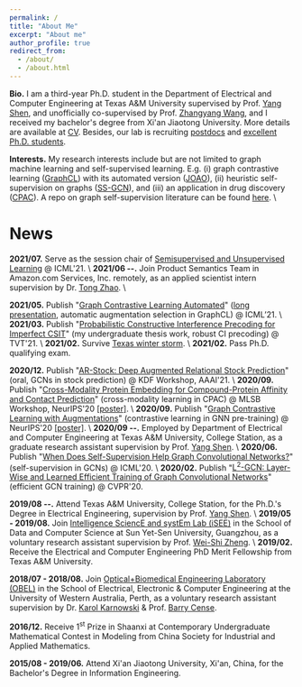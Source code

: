 ```yaml
---
permalink: /
title: "About Me"
excerpt: "About me"
author_profile: true
redirect_from: 
  - /about/
  - /about.html
---
```


**Bio.** I am a third-year Ph.D. student in the Department of Electrical and Computer Engineering at Texas A&M University supervised by Prof. [Yang Shen](https://shen-lab.github.io), and unofficially co-supervised by Prof. [Zhangyang Wang](https://www.atlaswang.com), and I received my bachelor's degree from Xi'an Jiaotong University. More details are available at [CV](https://yyou1996.github.io/files/yuning_cv.pdf).
Besides, our lab is recruiting [postdocs](https://shen-lab.github.io/positions-201712.pdf) and [excellent Ph.D. students](https://shen-lab.github.io/Positions-TAMU-ECE-Shen.pdf).

**Interests.** My research interests include but are not limited to graph machine learning and self-supervised learning.
E.g. (i) graph contrastive learning ([GraphCL](https://arxiv.org/abs/2010.13902)) with its automated version ([JOAO](https://arxiv.org/abs/2106.07594)),
(ii) heuristic self-supervision on graphs ([SS-GCN](https://arxiv.org/abs/2006.09136)),
and (iii) an application in drug discovery ([CPAC](https://www.biorxiv.org/content/10.1101/2020.11.29.403162v1)).
A repo on graph self-supervision literature can be found [here](https://github.com/ChandlerBang/awesome-self-supervised-gnn). \\
<br />


News
=====
**2021/07.** Serve as the session chair of [Semisupervised and Unsupervised Learning](https://icml.cc/Conferences/2021/Schedule?showParentSession=12101) @ ICML'21. \\
**2021/06 --.** Join Product Semantics Team in Amazon.com Services, Inc. remotely, as an applied scientist intern supervision by Dr. [Tong Zhao](https://scholar.google.com/citations?user=SSBJh9oAAAAJ&hl=en&oi=ao). \\
<!-- **May.** Publish "Cross-Modality and Self-Supervised Protein Embedding for Compound-Protein Affinity and Contact Prediction" (talk, cross-modality & self-supervised CPAC) @ 3DSIG Workshop, ISMB/ECCB’21. \\ -->
**2021/05.** Publish "[Graph Contrastive Learning Automated](https://arxiv.org/abs/2106.07594)" ([long presentation](https://recorder-v3.slideslive.com/?share=39319&s=4366fe70-48a4-4f2c-952b-2a7ca56d48bf), automatic augmentation selection in GraphCL) @ ICML’21. \\
**2021/03.** Publish "[Probabilistic Constructive Interference Precoding for Imperfect CSIT](https://ieeexplore.ieee.org/document/9374108)" (my undergraduate thesis work, robust CI precoding) @ TVT'21. \\
**2021/02.** Survive [Texas winter storm](https://www.foxnews.com/us/texas-winter-storm-power-outage-snow-temperatures). \\
**2021/02.** Pass Ph.D. qualifying exam.

**2020/12.** Publish "[AR-Stock: Deep Augmented Relational Stock Prediction](https://aaai-kdf.github.io/kdf2021/assets/pdfs/KDF_21_paper_5.pdf)" (oral, GCNs in stock prediction) @ KDF Workshop, AAAI'21. \\
**2020/09.** Publish "[Cross-Modality Protein Embedding for Compound-Protein Affinity and Contact Prediction](https://www.biorxiv.org/content/10.1101/2020.11.29.403162v1)" (cross-modality learning in CPAC) @ MLSB Workshop, NeurIPS'20 [[poster]](https://yyou1996.github.io/files/mlsb2020_cpac_poster.pdf). \\
**2020/09.** Publish "[Graph Contrastive Learning with Augmentations](https://arxiv.org/abs/2010.13902)" (contrastive learning in GNN pre-training) @ NeurIPS'20 [[poster]](https://yyou1996.github.io/files/neurips2020_graphcl_poster.pdf). \\
**2020/09 --.** Employed by Department of Electrical and Computer Engineering at Texas A&M University, College Station, as a graduate research assistant supervision by Prof. [Yang Shen](https://shen-lab.github.io/). \\
**2020/06.** Publish "[When Does Self-Supervision Help Graph Convolutional Networks?](https://arxiv.org/abs/2006.09136)" (self-supervision in GCNs) @ ICML'20. \\
**2020/02.** Publish "[L<sup>2</sup>-GCN: Layer-Wise and Learned Efficient Training of Graph Convolutional Networks](https://arxiv.org/abs/2003.13606)" (efficient GCN training) @ CVPR'20.

**2019/08 --.** Attend Texas A&M University, College Station, for the Ph.D.'s Degree in Electrical Engineering, supervision by Prof. [Yang Shen](https://shen-lab.github.io/). \\
**2019/05 - 2019/08.** Join [Intelligence SciencE and systEm Lab (iSEE)](https://www.isee-ai.cn/) in the School of Data and Computer Science at Sun Yet-Sen University, Guangzhou, as a voluntary research assistant supervision by Prof. [Wei-Shi Zheng](https://www.isee-ai.cn/~zhwshi/). \\
**2019/02.** Receive the Electrical and Computer Engineering PhD Merit Fellowship from Texas A&M University.

**2018/07 - 2018/08.** Join [Optical+Biomedical Engineering Laboratory (OBEL)](http://obel.ee.uwa.edu.au/) in the School of Electrical, Electronic & Computer Engineering at the University of Western Australia, Perth, as a voluntary research assistant supervision by Dr. [Karol Karnowski](https://scholar.google.com/citations?user=piE2NlMAAAAJ&hl=en&oi=ao) & Prof. [Barry Cense](https://scholar.google.com/citations?user=j88vA6YAAAAJ&hl=en&oi=ao).

**2016/12.** Receive 1<sup>st</sup> Prize in Shaanxi at Contemporary Undergraduate Mathematical Contest in Modeling from China Society for Industrial and Applied Mathematics.

**2015/08 - 2019/06.** Attend Xi'an Jiaotong University, Xi'an, China, for the Bachelor's Degree in Information Engineering.
